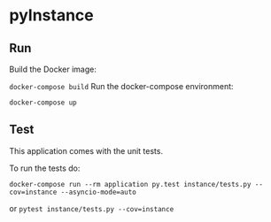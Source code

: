 # pyInstance

## Run
Build the Docker image:

```docker-compose build```
Run the docker-compose environment:

```docker-compose up```

## Test
This application comes with the unit tests.

To run the tests do:

```docker-compose run --rm application py.test instance/tests.py --cov=instance --asyncio-mode=auto```

or
```pytest instance/tests.py --cov=instance```